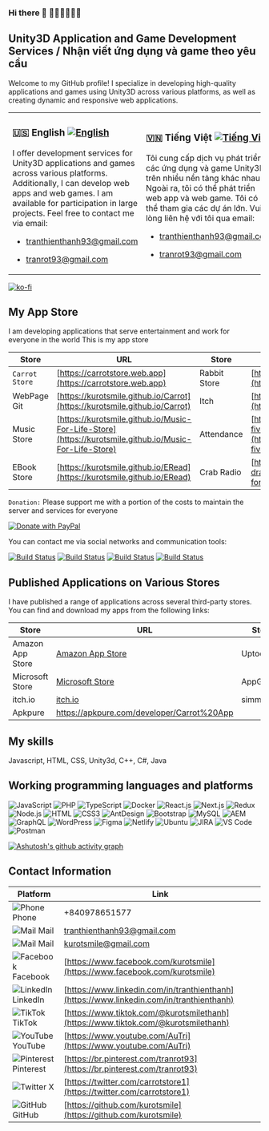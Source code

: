 ### Hi there 👋 🥕🥕🥕🥕🥕🥕

## Unity3D Application and Game Development Services / Nhận viết ứng dụng và game theo yêu cầu

Welcome to my GitHub profile! I specialize in developing high-quality applications and games using Unity3D across various platforms, as well as creating dynamic and responsive web applications.

<table>
  <tr>
    <td>

### 🇺🇸 English [![English](https://img.shields.io/badge/language-English-blue)](README-en.md)

I offer development services for Unity3D applications and games across various platforms. Additionally, I can develop web apps and web games. I am available for participation in large projects. Feel free to contact me via email:
- tranthienthanh93@gmail.com
- tranrot93@gmail.com

    </td>
    <td>
### 🇻🇳 Tiếng Việt [![Tiếng Việt](https://img.shields.io/badge/ngôn_ngữ-Tiếng_Việt-blue)](README-vi.md)

Tôi cung cấp dịch vụ phát triển các ứng dụng và game Unity3D trên nhiều nền tảng khác nhau. Ngoài ra, tôi có thể phát triển web app và web game. Tôi có thể tham gia các dự án lớn. Vui lòng liên hệ với tôi qua email:
- tranthienthanh93@gmail.com
- tranrot93@gmail.com

    </td>
  </tr>
</table>

[![ko-fi](https://ko-fi.com/img/githubbutton_sm.svg)](https://ko-fi.com/T6T210E258)

## My App Store

I am developing applications that serve entertainment and work for everyone in the world
This is my app store

| Store         | URL                                      | Store         | URL                                    |
|---------------|------------------------------------------|---------------|----------------------------------------|
| `Carrot Store`  | [https://carrotstore.web.app](https://carrotstore.web.app) | Rabbit Store  | [https://kurotsmile.github.io/Rabbit](https://kurotsmile.github.io/Rabbit) |
| WebPage Git   | [https://kurotsmile.github.io/Carrot](https://kurotsmile.github.io/Carrot) | Itch          | [https://carrotstore.itch.io](https://carrotstore.itch.io) |
| Music Store   | [https://kurotsmile.github.io/Music-For-Life-Store](https://kurotsmile.github.io/Music-For-Life-Store) |Attendance|[https://attendance-orpin-five.vercel.app](https://attendance-orpin-five.vercel.app)|
| EBook Store   | [https://kurotsmile.github.io/ERead](https://kurotsmile.github.io/ERead) |Crab Radio|[https://music-for-life-drab.vercel.app](https://music-for-life-drab.vercel.app)|


`Donation:` Please support me with a portion of the costs to maintain the server and services for everyone 

[![Donate with PayPal](https://www.paypalobjects.com/en_US/i/btn/btn_donateCC_LG.gif)](https://www.paypal.com/paypalme/kurotsmile)

You can contact me via social networks and communication tools:

[![Build Status](https://img.shields.io/badge/Facebook-%231877F2.svg)](https://www.facebook.com/kurotsmile) 
[![Build Status](https://img.shields.io/badge/Twitter-%231DA1F2.svg)](https://twitter.com/carrotstore1) 
[![Build Status](https://img.shields.io/badge/linkedin-%230077B5.svg)](https://www.linkedin.com/in/tranthienthanh/) 
[![Build Status](https://img.shields.io/badge/Telegram-2CA5E0)](call://+0978651577) 

## Published Applications on Various Stores

I have published a range of applications across several third-party stores. You can find and download my apps from the following links:

| Store                | URL                                                                 | Store            | URL                                                                                   |
|----------------------|---------------------------------------------------------------------|------------------|---------------------------------------------------------------------------------------|
| Amazon App Store     | [Amazon App Store](https://www.amazon.com/s?i=mobile-apps&rh=p_4%3ACarrot&search-type=ss) | Uptodown         | [Uptodown](https://en.uptodown.com/developer/carrot-app)                              |
| Microsoft Store      | [Microsoft Store](https://apps.microsoft.com/search/publisher?name=Carrot+App&hl=en-us&gl=US)          | AppGallery       | [AppGallery](https://appgallery.huawei.com/tab/appdetailCommon%7CC101963663%7Cautomore%7Cdoublecolumncardwithstar%7C903547) |
| itch.io              | [itch.io](https://carrotstore.itch.io/)                            | simmer.io        | [simmer.io](https://simmer.io/@CarrotStore)                                           |
| Apkpure | https://apkpure.com/developer/Carrot%20App | |

## My skills
Javascript, HTML, CSS, Unity3d, C++, C#, Java

## Working programming languages and platforms

![JavaScript](https://img.shields.io/badge/JavaScript-F7DF1E?style=flat-square&logo=javascript&logoColor=black)
![PHP](https://img.shields.io/badge/PHP-F7F7F7?style=flat-square&logo=php&logoColor=00A7D0)
![TypeScript](https://img.shields.io/badge/TypeScript-007ACC?style=flat-square&logo=typescript&logoColor=white)
![Docker](https://img.shields.io/badge/Docker-0CC1F3?style=flat-square&logo=docker&logoColor=white)
![React.js](https://img.shields.io/badge/React.js-0081CB?style=flat-square&logo=react&logoColor=61DAFB)
![Next.js](https://img.shields.io/badge/Next.js-f7f7f7?style=flastic&logo=Next.js&logoColor=000000)
![Redux](https://img.shields.io/badge/Redux-black?style=flastic&logo=Redux&logoColor=764ABC)
![Node.js](https://img.shields.io/badge/Node.js-43853D?style=flat-square&logo=node.js&logoColor=white)
![HTML](https://img.shields.io/badge/HTML5-E34F26?style=flat-square&logo=html5&logoColor=white)
![CSS3](https://img.shields.io/badge/CSS3-1572B6?style=flat-square&logo=css3&logoColor=white)
![AntDesign](https://img.shields.io/badge/AntDesign-f7f7f7?style=flastic&logo=AntDesign&logoColor=0170FE)
![Bootstrap](https://img.shields.io/badge/Bootstrap-563D7C?style=flat-square&logo=bootstrap&logoColor=white)
![MySQL](https://img.shields.io/badge/MySQL-005C84?style=flat-square&logo=mysql&logoColor=white)
![AEM](https://img.shields.io/badge/AEM-31658D?style=flastic&logo=adobe&logoColor=white)
![GraphQL](https://img.shields.io/badge/GraphQL-F7F7F7?style=flat-square&logo=graphql&logoColor=49A248)
![WordPress](https://img.shields.io/badge/WordPress-%23DD0031.svg?&style=flat-wordpress&logo=redis&logoColor=white)
![Figma](https://img.shields.io/badge/Figma-f7f7f7?style=flastic&logo=Figma&logoColor=F24E1E)
![Netlify](https://img.shields.io/badge/Netlify-00C7B7?style=flat-square&logo=netlify&logoColor=white)
![Ubuntu](https://img.shields.io/badge/Ubuntu-E05924?style=flat-square&logo=ubuntu&logoColor=black)
![JIRA](https://img.shields.io/badge/JIRA-000000?style=flat-square&logo=jira&logoColor=D9224D)
![VS Code](https://img.shields.io/badge/VisualStudio-2C2B30?style=flastic&logo=VisualStudioCode&logoColor=007ACC)
![Postman](https://img.shields.io/badge/Postman-f7f7f7?style=flastic&logo=Postman&logoColor=FF6C37)

[![Ashutosh's github activity graph](https://github-readme-activity-graph.vercel.app/graph?username=kurotsmile&custom_title=CarrotApp&hide_border=true&theme=github&bg_color=ffffff&color=000000&line=5ced73&point=00ab41)](https://carrotstore.web.app)

## Contact Information

| Platform  | Link |
|-----------|------|
| ![Phone](https://img.icons8.com/ios-filled/20/000000/phone.png) Phone  | +840978651577 |
| ![Mail](https://img.icons8.com/ios-filled/20/000000/email.png) Mail  | [tranthienthanh93@gmail.com](mailto:tranthienthanh93@gmail.com) |
| ![Mail](https://img.icons8.com/ios-filled/20/000000/email.png) Mail  | [kurotsmile@gmail.com](mailto:kurotsmile@gmail.com) |
| ![Facebook](https://img.icons8.com/ios-filled/20/000000/facebook-new.png) Facebook  | [https://www.facebook.com/kurotsmile](https://www.facebook.com/kurotsmile) |
| ![LinkedIn](https://img.icons8.com/ios-filled/20/000000/linkedin.png) LinkedIn  | [https://www.linkedin.com/in/tranthienthanh](https://www.linkedin.com/in/tranthienthanh) |
| ![TikTok](https://img.icons8.com/ios-filled/20/000000/tiktok.png) TikTok  | [https://www.tiktok.com/@kurotsmilethanh](https://www.tiktok.com/@kurotsmilethanh) |
| ![YouTube](https://img.icons8.com/ios-filled/20/000000/youtube-play.png) YouTube  | [https://www.youtube.com/AuTri](https://www.youtube.com/AuTri) |
| ![Pinterest](https://img.icons8.com/ios-filled/20/000000/pinterest.png) Pinterest  | [https://br.pinterest.com/tranrot93](https://br.pinterest.com/tranrot93) |
| ![Twitter](https://img.icons8.com/ios-filled/20/000000/twitter.png) X  | [https://twitter.com/carrotstore1](https://twitter.com/carrotstore1) |
| ![GitHub](https://img.icons8.com/ios-filled/20/000000/github.png) GitHub  | [https://github.com/kurotsmile](https://github.com/kurotsmile) |


